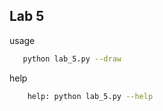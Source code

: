 
## Lab 5


usage
```bash
   python lab_5.py --draw
```
help
```bash
    help: python lab_5.py --help
```